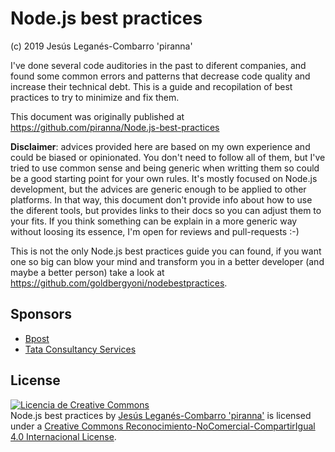 # Node.js best practices

(c) 2019 Jesús Leganés-Combarro 'piranna'

I've done several code auditories in the past to diferent companies, and found
some common errors and patterns that decrease code quality and increase their
technical debt. This is a guide and recopilation of best practices to try to
minimize and fix them.

This document was originally published at
https://github.com/piranna/Node.js-best-practices

**Disclaimer**: advices provided here are based on my own experience and could
be biased or opinionated. You don't need to follow all of them, but I've tried
to use common sense and being generic when writting them so could be a good
starting point for your own rules. It's mostly focused on Node.js development,
but the advices are generic enough to be applied to other platforms. In that
way, this document don't provide info about how to use the diferent tools, but
provides links to their docs so you can adjust them to your fits. If you think
something can be explain in a more generic way without loosing its essence, I'm
open for reviews and pull-requests :-)

This is not the only Node.js best practices guide you can found, if you want one
so big can blow your mind and transform you in a better developer (and maybe a
better person) take a look at https://github.com/goldbergyoni/nodebestpractices.

## Sponsors
- [Bpost](https://www.bpost.be)
- [Tata Consultancy Services](https://www.tcs.com)

## License

<a rel="license" href="http://creativecommons.org/licenses/by-nc-sa/4.0/"><img alt="Licencia de Creative Commons" style="border-width:0" src="https://i.creativecommons.org/l/by-nc-sa/4.0/88x31.png" /></a><br /><span xmlns:dct="http://purl.org/dc/terms/" href="http://purl.org/dc/dcmitype/Text" property="dct:title" rel="dct:type">Node.js best practices</span> by <a xmlns:cc="http://creativecommons.org/ns#" href="https://github.com/piranna" property="cc:attributionName" rel="cc:attributionURL">Jesús Leganés-Combarro 'piranna'</a> is licensed under a <a rel="license" href="http://creativecommons.org/licenses/by-nc-sa/4.0/">Creative Commons Reconocimiento-NoComercial-CompartirIgual 4.0 Internacional License</a>.
